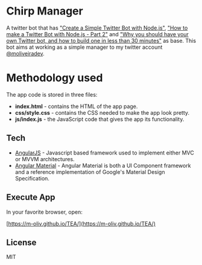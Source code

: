 # Chirp Manager

A twitter bot that has ["Create a Simple Twitter Bot with Node.js"](https://hackernoon.com/create-a-simple-twitter-bot-with-node-js-5b14eb006c08), ["How to make a Twitter Bot with Node.js - Part 2"](https://community.risingstack.com/how-to-make-a-twitter-bot-with-node-js/) and ["Why you should have your own Twitter bot, and how to build one in less than 30 minutes"](https://medium.freecodecamp.com/easily-set-up-your-own-twitter-bot-4aeed5e61f7f) as base. This bot aims at working as a simple manager to my twitter account [@moliveiradev](https://twitter.com/moliveiradev).

# Methodology used
The app code is stored in three files:

  - **index.html** - contains the HTML of the app page.
  - **css/style.css** - contains the CSS needed to make the app look pretty.
  - **js/index.js** - the JavaScript code that gives the app its functionality.
  
## Tech
* [AngularJS] - Javascript based framework used to implement either MVC or MVVM architectures.
* [Angular Material] - Angular Material is both a UI Component framework and a reference implementation of Google's Material Design Specification.

## Execute App

In your favorite browser, open:

[https://m-oliv.github.io/TEA/](https://m-oliv.github.io/TEA/)

## License

MIT

[//]: # (These are reference links used in the body of this note and get stripped out when the markdown processor does its job. There is no need to format nicely because it shouldn't be seen. Thanks SO - http://stackoverflow.com/questions/4823468/store-comments-in-markdown-syntax)


   
   [git-repo-url]: <https://github.com/m-oliv/TEA.git>
   [AngularJS]: <https://angularjs.org/>
   [Angular Material]: <https://material.angularjs.org/latest/>
